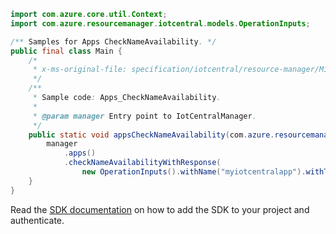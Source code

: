 ```java
import com.azure.core.util.Context;
import com.azure.resourcemanager.iotcentral.models.OperationInputs;

/** Samples for Apps CheckNameAvailability. */
public final class Main {
    /*
     * x-ms-original-file: specification/iotcentral/resource-manager/Microsoft.IoTCentral/preview/2021-11-01-preview/examples/Apps_CheckNameAvailability.json
     */
    /**
     * Sample code: Apps_CheckNameAvailability.
     *
     * @param manager Entry point to IotCentralManager.
     */
    public static void appsCheckNameAvailability(com.azure.resourcemanager.iotcentral.IotCentralManager manager) {
        manager
            .apps()
            .checkNameAvailabilityWithResponse(
                new OperationInputs().withName("myiotcentralapp").withType("IoTApps"), Context.NONE);
    }
}
```

Read the [SDK documentation](https://github.com/Azure/azure-sdk-for-java/blob/azure-resourcemanager-iotcentral_1.1.0-beta.1/sdk/iotcentral/azure-resourcemanager-iotcentral/README.md) on how to add the SDK to your project and authenticate.
